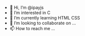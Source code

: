 - 👋 Hi, I’m @ipayjs
- 👀 I’m interested in C
- 🌱 I’m currently learning HTML CSS
- 💞️ I’m looking to collaborate on ...
- 📫 How to reach me ...

<!---
ipayjs/ipayjs is a ✨ special ✨ repository because its `README.md` (this file) appears on your GitHub profile.
You can click the Preview link to take a look at your changes.
--->
